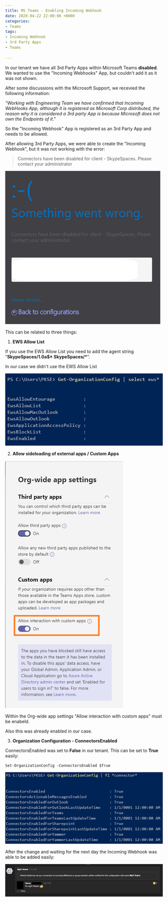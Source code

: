 ```yaml
---
title: MS Teams - Enabling Incoming Webhook
date: 2020-04-22 22:00:00 +0000
categories:
- Teams
tags:
- Incoming Webhook
- 3rd Party Apps
- Teams

---
```

In our tenant we have all 3rd Party Apps within Microsoft Teams **disabled**. We wanted to use the "Incoming Webhooks" App, but couldn't add it as it was not shown.

After some discussions with the Microsoft Support, we recevied the following information:

_"Working with Engineering Team we have confirmed that Incoming WebHooks App, although it is registered as Microsoft Corp distributed, the reason why it is considered a 3rd party App is because Microsoft does not own the Endpoints of it."_

So the "Incoming Webhook" App is registered as an 3rd Party App and needs to be allowed.

After allowing 3rd Party Apps, we were able to create the "Incoming Webhook", but it was not working with the error:

> Connectors have been disabled for client - SkypeSpaces. Please contact your administrator

![](assets/images/error.png)

This can be related to three things:

1. **EWS Allow List**

If you use the EWS Allow List you need to add the agent string “__SkypeSpaces/1.0a$* SkypeSpaces/*__”.

In our case we didn't use the EWS Allow List

![](assets/images/Get-OrgConfig1.png)

2. **Allow sideloading of external apps / Custom Apps**

![](assets/images/customapps-1.png)

Within the Org-wide app settings "Allow interaction with custom apps" must be enabeld.

Also this was already enabled in our case.

3. **Organization Configuration - ConnectorsEnabled**

ConnectorsEnabled was set to **False** in our tenant. This can be set to **True** easily:

    Set-OrganizationConfig -ConnectorsEnabled $True

![](assets/images/Get-OrgConfig.png)

After the change and waiting for the next day the Incoming Webhook was able to be added easily:

![](assets/images/Webhook.png)